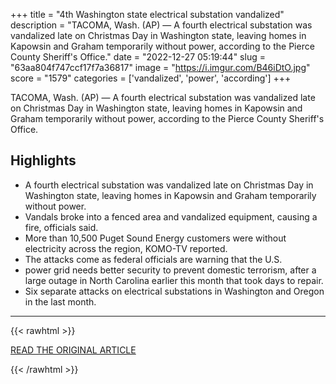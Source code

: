 +++
title = "4th Washington state electrical substation vandalized"
description = "TACOMA, Wash. (AP) — A fourth electrical substation was vandalized late on Christmas Day  in Washington state, leaving homes in Kapowsin and Graham temporarily without power, according to the Pierce County Sheriff's Office."
date = "2022-12-27 05:19:44"
slug = "63aa804f747ccf17f7a36817"
image = "https://i.imgur.com/B46iDtO.jpg"
score = "1579"
categories = ['vandalized', 'power', 'according']
+++

TACOMA, Wash. (AP) — A fourth electrical substation was vandalized late on Christmas Day  in Washington state, leaving homes in Kapowsin and Graham temporarily without power, according to the Pierce County Sheriff's Office.

## Highlights

- A fourth electrical substation was vandalized late on Christmas Day in Washington state, leaving homes in Kapowsin and Graham temporarily without power.
- Vandals broke into a fenced area and vandalized equipment, causing a fire, officials said.
- More than 10,500 Puget Sound Energy customers were without electricity across the region, KOMO-TV reported.
- The attacks come as federal officials are warning that the U.S.
- power grid needs better security to prevent domestic terrorism, after a large outage in North Carolina earlier this month that took days to repair.
- Six separate attacks on electrical substations in Washington and Oregon in the last month.

---

{{< rawhtml >}}
  <p class="article-category">
    <a target="_blank" href="https://apnews.com/article/vandalism-washington-7e5082cdfd6cf711c399abe6ee865b06">READ THE ORIGINAL ARTICLE</a>
  </p>
{{< /rawhtml >}}

